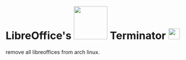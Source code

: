 # LibreOffice's <img src="https://pt-br.libreoffice.org/assets/Uploads/PT-BR-Documents/Logomarcas/LibreOfficeexternallogo600px.png" width="90"> Terminator <img src="https://www.planocritico.com/wp-content/uploads/2015/06/O-Exterminador-do-Futuro-The-Terminator-EUA-1984.jpg" width="30">
remove all libreoffices from arch linux.
